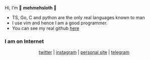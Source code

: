 Hi, I’m :rocket: <b> mehmehsloth </b> :rocket:

- TS, Go, C and python are the only real languages known to man
- I use vim and hence I am a good programmer.
- You can see my real github [here](https://github.com/ps173)

### I am on Internet

<p align="center">
 <a href="https://twitter.com/mehmehsloth">twitter</a> | 
 <a href="https://instagram.com/unparalleled173">instagram</a> |  
 <a href="https://ps173.github.io/">personal site</a> | 
 <a href="https://t.me/Spirit_ps17">telegram</a> 
</p>
